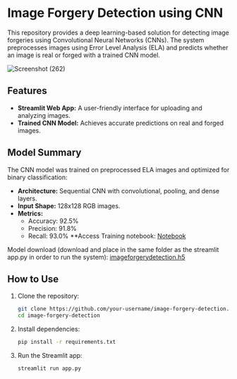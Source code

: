 # Image Forgery Detection using CNN

This repository provides a deep learning-based solution for detecting image forgeries using Convolutional Neural Networks (CNNs). The system preprocesses images using Error Level Analysis (ELA) and predicts whether an image is real or forged with a trained CNN model.

![Screenshot (262)](https://github.com/user-attachments/assets/883982f1-7928-4839-a5ba-fc45f91f6cf3)


## Features
- **Streamlit Web App:** A user-friendly interface for uploading and analyzing images.
- **Trained CNN Model:** Achieves accurate predictions on real and forged images.

## Model Summary
The CNN model was trained on preprocessed ELA images and optimized for binary classification:
- **Architecture:** Sequential CNN with convolutional, pooling, and dense layers.
- **Input Shape:** 128x128 RGB images.
- **Metrics:** 
  - Accuracy: 92.5%
  - Precision: 91.8%
  - Recall: 93.0%
   **Access Training notebook: [Notebook](https://github.com/samolubukun/Image-Forgery-Detection-using-CNN/tree/main/Notebook)

Model download (download and place in the same folder as the streamlit app.py in order to run the system): [imageforgerydetection.h5](https://drive.google.com/file/d/1Z4IQ7ba1xIEzZxAoD3aH6Bdnb0gsVNLU/view?usp=sharing)

## How to Use
1. Clone the repository:
   ```bash
   git clone https://github.com/your-username/image-forgery-detection.git
   cd image-forgery-detection


2. Install dependencies:
   ```bash
   pip install -r requirements.txt

3. Run the Streamlit app:
   ```bash
   streamlit run app.py

